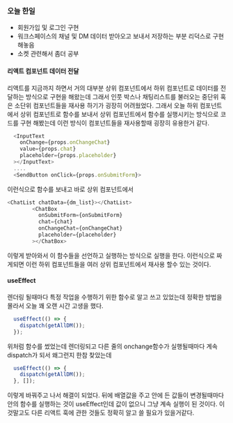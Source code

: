 ### 오늘 한일
 - 회원가입 및 로그인 구현
 - 워크스페이스의 채널 및 DM 데이터 받아오고 보내서 저장하는 부분 리덕스로 구현 해놓음
 - 소켓 관련해서 좀더 공부
 
#### 리액트 컴포넌트 데이터 전달
리액트를 지금까지 하면서 거의 대부분 상위 컴포넌트에서 하위 컴포넌트로 데이터를 전달하는 방식으로 구현을 해왔는데 그래서
인풋 박스나 채팅리스트를 불러오는 중단위 혹은 소단위 컴포넌트들을 재사용 하기가 굉장히 어려웠었다. 그래서 오늘 하위 컴포넌트에서 상위 컴포넌트로 함수를 보내서 상위 컴포넌트에서
함수를 실행시키는 방식으로 코드를 구현 해봤는데 이런 방식이 컴포넌트들을 재사용할때 굉장히 유용한거 같다.
~~~javascript
  <InputText
    onChange={props.onChangeChat}
    value={props.chat}
    placeholder={props.placeholder}
  ></InputText>
  ....
  <SendButton onClick={props.onSubmitForm}>
~~~
이런식으로 함수를 보내고 바로 상위 컴포넌트에서 
~~~javascript
<ChatList chatData={dm_list}></ChatList>
        <ChatBox
          onSubmitForm={onSubmitForm}
          chat={chat}
          onChangeChat={onChangeChat}
          placeholder={placeholder}
        ></ChatBox>
~~~
이렇게 받아와서 이 함수들을 선언하고 실행하는 방식으로 실행을 한다. 이런식으로 짜게되면 이런 하위 컴포넌트들을 여러 상위 컴포넌트에서 재사용 할수 있는 것이다.

#### useEffect
렌더링 될때마다 특정 작업을 수행하기 위한 함수로 알고 쓰고 있었는데 정확한 방법을 몰라서 오늘 꽤 오랜 시간 고생을 했다.
~~~javascript
  useEffect(() => {
    dispatch(getAllDM());
  });
~~~
위처럼 함수를 썼었는데 렌더링되고 다른 줄의 onchange함수가 실행될때마다 계속 dispatch가 되서 왜그런지 한참 찾았는데
~~~javascript
  useEffect(() => {
    dispatch(getAllDM());
  }, []);
~~~
이렇게 바꿔주고 나서 해결이 되었다. 뒤에 배열값을 주고 안에 든 값들이 변경될때마다 안의 함수를 실행하는 것이 useEffect인데 값이 없으니 그냥 계속
실행이 된 것이다. 이것말고도 다른 리액트 훅에 관한 것들도 정확히 알고 쓸 필요가 있을거같다. 
